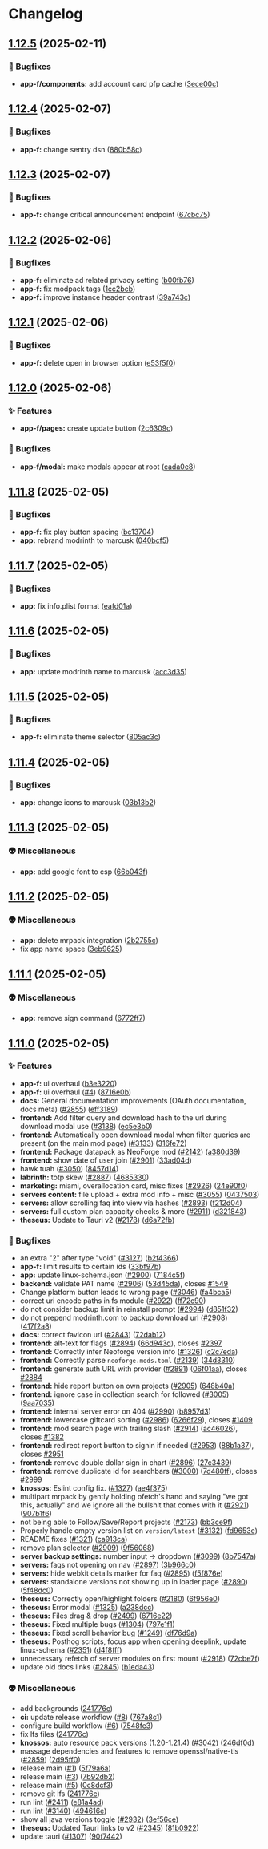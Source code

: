 # Changelog

## [1.12.5](https://github.com/marcusk-studio/hippolytus/compare/apps-v1.12.4...apps-v1.12.5) (2025-02-11)


### 🐛 Bugfixes

* **app-f/components:** add account card pfp cache ([3ece00c](https://github.com/marcusk-studio/hippolytus/commit/3ece00c026a68d31f7a7132db02076e47d02b3e7))

## [1.12.4](https://github.com/marcusk-studio/hippolytus/compare/apps-v1.12.3...apps-v1.12.4) (2025-02-07)


### 🐛 Bugfixes

* **app-f:** change sentry dsn ([880b58c](https://github.com/marcusk-studio/hippolytus/commit/880b58c7f5a02e03cd072f914cb9c50cd3a7a210))

## [1.12.3](https://github.com/marcusk-studio/hippolytus/compare/apps-v1.12.2...apps-v1.12.3) (2025-02-07)


### 🐛 Bugfixes

* **app-f:** change critical announcement endpoint ([67cbc75](https://github.com/marcusk-studio/hippolytus/commit/67cbc75ffed7081616367d9517ddb15a5f633894))

## [1.12.2](https://github.com/marcusk-studio/hippolytus/compare/apps-v1.12.1...apps-v1.12.2) (2025-02-06)


### 🐛 Bugfixes

* **app-f:** eliminate ad related privacy setting ([b00fb76](https://github.com/marcusk-studio/hippolytus/commit/b00fb767318d475a789cae3ee045efc682992206))
* **app-f:** fix modpack tags ([1cc2bcb](https://github.com/marcusk-studio/hippolytus/commit/1cc2bcb381d8c3d915523fd16e476fa6bde5d4c9))
* **app-f:** improve instance header contrast ([39a743c](https://github.com/marcusk-studio/hippolytus/commit/39a743c8db0126f14f0449afd48ed1492b060e86))

## [1.12.1](https://github.com/marcusk-studio/hippolytus/compare/apps-v1.12.0...apps-v1.12.1) (2025-02-06)


### 🐛 Bugfixes

* **app-f:** delete open in browser option ([e53f5f0](https://github.com/marcusk-studio/hippolytus/commit/e53f5f02127e1cf247c1dee0cf4c11dd81c724a6))

## [1.12.0](https://github.com/marcusk-studio/hippolytus/compare/apps-v1.11.8...apps-v1.12.0) (2025-02-06)


### ✨ Features

* **app-f/pages:** create update button ([2c6309c](https://github.com/marcusk-studio/hippolytus/commit/2c6309c10ff64885b5c8fd6c265deb5a322d3dc5))


### 🐛 Bugfixes

* **app-f/modal:** make modals appear at root ([cada0e8](https://github.com/marcusk-studio/hippolytus/commit/cada0e8665b315afdaeafe36bf3923abc5ab7dce))

## [1.11.8](https://github.com/marcusk-studio/hippolytus/compare/apps-v1.11.7...apps-v1.11.8) (2025-02-05)


### 🐛 Bugfixes

* **app-f:** fix play button spacing ([bc13704](https://github.com/marcusk-studio/hippolytus/commit/bc13704fbf9937ccf7b94c7d9a103ff35d8d1440))
* **app:** rebrand modrinth to marcusk ([040bcf5](https://github.com/marcusk-studio/hippolytus/commit/040bcf5abc5c472df455c19b66f911c78430939a))

## [1.11.7](https://github.com/marcusk-studio/hippolytus/compare/apps-v1.11.6...apps-v1.11.7) (2025-02-05)


### 🐛 Bugfixes

* **app:** fix info.plist format ([eafd01a](https://github.com/marcusk-studio/hippolytus/commit/eafd01a9bc375a89f52ee0e0fabf6bde6e7e9ba8))

## [1.11.6](https://github.com/marcusk-studio/hippolytus/compare/apps-v1.11.5...apps-v1.11.6) (2025-02-05)


### 🐛 Bugfixes

* **app:** update modrinth name to marcusk ([acc3d35](https://github.com/marcusk-studio/hippolytus/commit/acc3d359d37ee460a13d35b5dfc4e97cad444e17))

## [1.11.5](https://github.com/marcusk-studio/hippolytus/compare/apps-v1.11.4...apps-v1.11.5) (2025-02-05)


### 🐛 Bugfixes

* **app-f:** eliminate theme selector ([805ac3c](https://github.com/marcusk-studio/hippolytus/commit/805ac3cd8b78875cfa7ea1edc4d68501e5d7c943))

## [1.11.4](https://github.com/marcusk-studio/hippolytus/compare/apps-v1.11.3...apps-v1.11.4) (2025-02-05)


### 🐛 Bugfixes

* **app:** change icons to marcusk ([03b13b2](https://github.com/marcusk-studio/hippolytus/commit/03b13b268abc625c1d3163003243a922e6bcd38b))

## [1.11.3](https://github.com/marcusk-studio/hippolytus/compare/apps-v1.11.2...apps-v1.11.3) (2025-02-05)


### 👽 Miscellaneous

* **app:** add google font to csp ([66b043f](https://github.com/marcusk-studio/hippolytus/commit/66b043fdde0bfb009a99df36928b1ac4676df16f))

## [1.11.2](https://github.com/marcusk-studio/hippolytus/compare/apps-v1.11.1...apps-v1.11.2) (2025-02-05)


### 👽 Miscellaneous

* **app:** delete mrpack integration ([2b2755c](https://github.com/marcusk-studio/hippolytus/commit/2b2755c5b272800ceeffe5a047e3553ea7ea14b6))
* fix app name space ([3eb9625](https://github.com/marcusk-studio/hippolytus/commit/3eb96254db3af3e1c3413f97be4e7090bd0821df))

## [1.11.1](https://github.com/marcusk-studio/hippolytus/compare/apps-v1.11.0...apps-v1.11.1) (2025-02-05)


### 👽 Miscellaneous

* **app:** remove sign command ([6772ff7](https://github.com/marcusk-studio/hippolytus/commit/6772ff7c492dd724930cfb4b47fbdf8db7abc995))

## [1.11.0](https://github.com/marcusk-studio/hippolytus/compare/apps-v1.10.0...apps-v1.11.0) (2025-02-05)


### ✨ Features

* **app-f:** ui overhaul ([b3e3220](https://github.com/marcusk-studio/hippolytus/commit/b3e32207042edd1d2c4015a198d7fca21fe64918))
* **app-f:** ui overhaul ([#4](https://github.com/marcusk-studio/hippolytus/issues/4)) ([8716e0b](https://github.com/marcusk-studio/hippolytus/commit/8716e0b7a1e7974679ebaff50e4ae19b3e3bc24d))
* **docs:** General documentation improvements (OAuth documentation, docs meta) ([#2855](https://github.com/marcusk-studio/hippolytus/issues/2855)) ([eff3189](https://github.com/marcusk-studio/hippolytus/commit/eff3189ded12ad91197702bc71c373a7ee3bcc7e))
* **frontend:** Add filter query and download hash to the url during download modal use ([#3138](https://github.com/marcusk-studio/hippolytus/issues/3138)) ([ec5e3b0](https://github.com/marcusk-studio/hippolytus/commit/ec5e3b005097b9c24276a4aa4edf225a9dec0e17))
* **frontend:** Automatically open download modal when filter queries are present (on the main mod page) ([#3133](https://github.com/marcusk-studio/hippolytus/issues/3133)) ([316fe72](https://github.com/marcusk-studio/hippolytus/commit/316fe72ea521adc0b516fe8464287411bae0cb4b))
* **frontend:** Package datapack as NeoForge mod ([#2142](https://github.com/marcusk-studio/hippolytus/issues/2142)) ([a380d39](https://github.com/marcusk-studio/hippolytus/commit/a380d39865bc905636f2356411aa47be1be89d47))
* **frontend:** show date of user join ([#2901](https://github.com/marcusk-studio/hippolytus/issues/2901)) ([33ad04d](https://github.com/marcusk-studio/hippolytus/commit/33ad04d03680aa86287cd0655cd2f157e8985676))
* hawk tuah ([#3050](https://github.com/marcusk-studio/hippolytus/issues/3050)) ([8457d14](https://github.com/marcusk-studio/hippolytus/commit/8457d1484b6ed9a16f70673c6c28414e68cb5e8a))
* **labrinth:** totp skew ([#2887](https://github.com/marcusk-studio/hippolytus/issues/2887)) ([4685330](https://github.com/marcusk-studio/hippolytus/commit/4685330eaf71991fabbb135b0817dbd4a36238b1))
* **marketing:** miami, overallocation card, misc fixes ([#2926](https://github.com/marcusk-studio/hippolytus/issues/2926)) ([24e90f0](https://github.com/marcusk-studio/hippolytus/commit/24e90f0a540c98270b9473ba99a25af66600eb03))
* **servers content:** file upload + extra mod info + misc ([#3055](https://github.com/marcusk-studio/hippolytus/issues/3055)) ([0437503](https://github.com/marcusk-studio/hippolytus/commit/0437503b752e43aa34a25daa0ff9903a59e1602f))
* **servers:** allow scrolling faq into view via hashes ([#2893](https://github.com/marcusk-studio/hippolytus/issues/2893)) ([f212d04](https://github.com/marcusk-studio/hippolytus/commit/f212d0426102e8cec646bd381bc058864184e611))
* **servers:** full custom plan capacity checks & more ([#2911](https://github.com/marcusk-studio/hippolytus/issues/2911)) ([d321843](https://github.com/marcusk-studio/hippolytus/commit/d321843c02c8accb63886d5d86be1bb085209484))
* **theseus:** Update to Tauri v2 ([#2178](https://github.com/marcusk-studio/hippolytus/issues/2178)) ([d6a72fb](https://github.com/marcusk-studio/hippolytus/commit/d6a72fbfc4613a45acaa38e0e73da9bcc455e87a))


### 🐛 Bugfixes

* an extra "2" after type "void" ([#3127](https://github.com/marcusk-studio/hippolytus/issues/3127)) ([b2f4366](https://github.com/marcusk-studio/hippolytus/commit/b2f4366415d832bc0e491bc45e9419804fa19a48))
* **app-f:** limit results to certain ids ([33bf97b](https://github.com/marcusk-studio/hippolytus/commit/33bf97bbe370ee1501db6c815e9ce0a635bc5303))
* **app:** update linux-schema.json ([#2900](https://github.com/marcusk-studio/hippolytus/issues/2900)) ([7184c5f](https://github.com/marcusk-studio/hippolytus/commit/7184c5f5c7a5346c2581f3650024010b1650fb29))
* **backend:** validate PAT name ([#2906](https://github.com/marcusk-studio/hippolytus/issues/2906)) ([53d45da](https://github.com/marcusk-studio/hippolytus/commit/53d45dafc2fd58e1cb1cebde856dbab6bd23f77f)), closes [#1549](https://github.com/marcusk-studio/hippolytus/issues/1549)
* Change platform button leads to wrong page ([#3046](https://github.com/marcusk-studio/hippolytus/issues/3046)) ([fa4bca5](https://github.com/marcusk-studio/hippolytus/commit/fa4bca5cb8e463cab7c948dedd10bd8f69f3ceb9))
* correct uri encode paths in fs module ([#2922](https://github.com/marcusk-studio/hippolytus/issues/2922)) ([ff72c90](https://github.com/marcusk-studio/hippolytus/commit/ff72c906ba7180ce5a9da4550bc33284599fc809))
* do not consider backup limit in reinstall prompt ([#2994](https://github.com/marcusk-studio/hippolytus/issues/2994)) ([d851f32](https://github.com/marcusk-studio/hippolytus/commit/d851f32ea0fd6b5c35e40ba10558e73f63113467))
* do not prepend modrinth.com to backup download url ([#2908](https://github.com/marcusk-studio/hippolytus/issues/2908)) ([417f2a8](https://github.com/marcusk-studio/hippolytus/commit/417f2a8b9188900dba9fe2b7fdca9399dc9571ec))
* **docs:** correct favicon url ([#2843](https://github.com/marcusk-studio/hippolytus/issues/2843)) ([72dab12](https://github.com/marcusk-studio/hippolytus/commit/72dab1203353b8b4a52eba5f47763e4a3c7c794e))
* **frontend:** alt-text for flags ([#2894](https://github.com/marcusk-studio/hippolytus/issues/2894)) ([66d943d](https://github.com/marcusk-studio/hippolytus/commit/66d943d391de783d5ac4eccabeda52a19a5808a6)), closes [#2397](https://github.com/marcusk-studio/hippolytus/issues/2397)
* **frontend:** Correctly infer Neoforge version info ([#1326](https://github.com/marcusk-studio/hippolytus/issues/1326)) ([c2c7eda](https://github.com/marcusk-studio/hippolytus/commit/c2c7eda799a53fc6042bb04f0716441be1a5f3ff))
* **frontend:** Correctly parse `neoforge.mods.toml` ([#2139](https://github.com/marcusk-studio/hippolytus/issues/2139)) ([34d3310](https://github.com/marcusk-studio/hippolytus/commit/34d3310eae05c23c88aadd4577b450bca1ae3f49))
* **frontend:** generate auth URL with provider ([#2891](https://github.com/marcusk-studio/hippolytus/issues/2891)) ([06f01aa](https://github.com/marcusk-studio/hippolytus/commit/06f01aa85c17a4164ac7971c475e508b28f5779c)), closes [#2884](https://github.com/marcusk-studio/hippolytus/issues/2884)
* **frontend:** hide report button on own projects ([#2905](https://github.com/marcusk-studio/hippolytus/issues/2905)) ([648b40a](https://github.com/marcusk-studio/hippolytus/commit/648b40a8f5e44066f5b0b383b114f7cb15eaa873))
* **frontend:** ignore case in collection search for followed ([#3005](https://github.com/marcusk-studio/hippolytus/issues/3005)) ([9aa7035](https://github.com/marcusk-studio/hippolytus/commit/9aa70359a85717a2f482ae0da9a21a1054507eb5))
* **frontend:** internal server error on 404 ([#2990](https://github.com/marcusk-studio/hippolytus/issues/2990)) ([b8957d3](https://github.com/marcusk-studio/hippolytus/commit/b8957d386acffefc706e28b43654d07b9689fced))
* **frontend:** lowercase giftcard sorting ([#2986](https://github.com/marcusk-studio/hippolytus/issues/2986)) ([6266f29](https://github.com/marcusk-studio/hippolytus/commit/6266f29b99d8b9d22f9d814c0afe45511350013e)), closes [#1409](https://github.com/marcusk-studio/hippolytus/issues/1409)
* **frontend:** mod search page with trailing slash ([#2914](https://github.com/marcusk-studio/hippolytus/issues/2914)) ([ac46026](https://github.com/marcusk-studio/hippolytus/commit/ac46026f99454d80d8b7b27693d00f0c36a886f0)), closes [#1382](https://github.com/marcusk-studio/hippolytus/issues/1382)
* **frontend:** redirect report button to signin if needed ([#2953](https://github.com/marcusk-studio/hippolytus/issues/2953)) ([88b1a37](https://github.com/marcusk-studio/hippolytus/commit/88b1a370d4efccc4fbf975cc4398f6f546a736c4)), closes [#2951](https://github.com/marcusk-studio/hippolytus/issues/2951)
* **frontend:** remove double dollar sign in chart ([#2896](https://github.com/marcusk-studio/hippolytus/issues/2896)) ([27c3439](https://github.com/marcusk-studio/hippolytus/commit/27c3439120998d220d8ba8d39aba96b81152e5b6))
* **frontend:** remove duplicate id for searchbars ([#3000](https://github.com/marcusk-studio/hippolytus/issues/3000)) ([7d480ff](https://github.com/marcusk-studio/hippolytus/commit/7d480ffbd62f578d5f39d022bcdd318ad0dd9b9a)), closes [#2999](https://github.com/marcusk-studio/hippolytus/issues/2999)
* **knossos:** Eslint config fix. ([#1327](https://github.com/marcusk-studio/hippolytus/issues/1327)) ([ae4f375](https://github.com/marcusk-studio/hippolytus/commit/ae4f3759c23b1d59a4a0facf72e67caa02867d0d))
* multipart mrpack by gently holding ofetch's hand and saying "we got this, actually" and we ignore all the bullshit that comes with it ([#2921](https://github.com/marcusk-studio/hippolytus/issues/2921)) ([907b1f6](https://github.com/marcusk-studio/hippolytus/commit/907b1f67ed96fb9bcb1d4439e3b613e28383825c))
* not being able to Follow/Save/Report projects ([#2173](https://github.com/marcusk-studio/hippolytus/issues/2173)) ([bb3ce9f](https://github.com/marcusk-studio/hippolytus/commit/bb3ce9fbc6c61f90e33ca124ebc289e06d6448ed))
* Properly handle empty version list on `version/latest` ([#3132](https://github.com/marcusk-studio/hippolytus/issues/3132)) ([fd9653e](https://github.com/marcusk-studio/hippolytus/commit/fd9653e2837b995666baa34fdad3d680bac415d7))
* README fixes ([#1321](https://github.com/marcusk-studio/hippolytus/issues/1321)) ([ca913ca](https://github.com/marcusk-studio/hippolytus/commit/ca913cafbcbbe9bf312830f060eab65eaa673332))
* remove plan selector ([#2909](https://github.com/marcusk-studio/hippolytus/issues/2909)) ([9f56068](https://github.com/marcusk-studio/hippolytus/commit/9f5606889eea26cc415a4a3144dc6b00401a99bf))
* **server backup settings:** number input -&gt; dropdown ([#3099](https://github.com/marcusk-studio/hippolytus/issues/3099)) ([8b7547a](https://github.com/marcusk-studio/hippolytus/commit/8b7547ae38a48c2522cddfbaed8d012ba638c9e2))
* **servers:** faqs not opening on nav ([#2897](https://github.com/marcusk-studio/hippolytus/issues/2897)) ([3b966c0](https://github.com/marcusk-studio/hippolytus/commit/3b966c03ee1024671f140e77ef6d5db0ade869dc))
* **servers:** hide webkit details marker for faq ([#2895](https://github.com/marcusk-studio/hippolytus/issues/2895)) ([f5f876e](https://github.com/marcusk-studio/hippolytus/commit/f5f876e458debd66d999132a2bdbbaa39b8a96f7))
* **servers:** standalone versions not showing up in loader page ([#2890](https://github.com/marcusk-studio/hippolytus/issues/2890)) ([5f48dc0](https://github.com/marcusk-studio/hippolytus/commit/5f48dc08a9c90be076f377e0e7031841d4d32133))
* **theseus:** Correctly open/highlight folders ([#2180](https://github.com/marcusk-studio/hippolytus/issues/2180)) ([6f956e0](https://github.com/marcusk-studio/hippolytus/commit/6f956e0423055648be9effeaf74c1ba2b4b59ffc))
* **theseus:** Error modal ([#1325](https://github.com/marcusk-studio/hippolytus/issues/1325)) ([a238dcc](https://github.com/marcusk-studio/hippolytus/commit/a238dcc5e6d9b3cd8ad1f47b1edd1eba5e0ae13f))
* **theseus:** Files drag & drop ([#2499](https://github.com/marcusk-studio/hippolytus/issues/2499)) ([6716e22](https://github.com/marcusk-studio/hippolytus/commit/6716e2277d9b560b48ad5ec31980a84a4c66ea7c))
* **theseus:** Fixed multiple bugs ([#1304](https://github.com/marcusk-studio/hippolytus/issues/1304)) ([797e1f1](https://github.com/marcusk-studio/hippolytus/commit/797e1f1f214011cc36112f88bde7c609237fb2e1))
* **theseus:** Fixed scroll behavior bug ([#1249](https://github.com/marcusk-studio/hippolytus/issues/1249)) ([df76d9a](https://github.com/marcusk-studio/hippolytus/commit/df76d9a50ab393b858b4adc4b5416f9da9427a06))
* **theseus:** Posthog scripts, focus app when opening deeplink, update linux-schema ([#2351](https://github.com/marcusk-studio/hippolytus/issues/2351)) ([d4f8fff](https://github.com/marcusk-studio/hippolytus/commit/d4f8fff7af8c9cf842718b05d6104dac86392d39))
* unnecessary refetch of server modules on first mount ([#2918](https://github.com/marcusk-studio/hippolytus/issues/2918)) ([72cbe7f](https://github.com/marcusk-studio/hippolytus/commit/72cbe7f90581d58b262ad5ec511bdc90eee3311a))
* update old docs links ([#2845](https://github.com/marcusk-studio/hippolytus/issues/2845)) ([b1eda43](https://github.com/marcusk-studio/hippolytus/commit/b1eda435a503bb5382aa7c24260b8860d268cf3a))


### 👽 Miscellaneous

* add backgrounds ([241776c](https://github.com/marcusk-studio/hippolytus/commit/241776c751ee5975bf5b5b8b64964bde3485d282))
* **ci:** update release workflow ([#8](https://github.com/marcusk-studio/hippolytus/issues/8)) ([767a8c1](https://github.com/marcusk-studio/hippolytus/commit/767a8c1b1d3fba73b5463c60a0a8c419f8233b91))
* configure build workflow ([#6](https://github.com/marcusk-studio/hippolytus/issues/6)) ([7548fe3](https://github.com/marcusk-studio/hippolytus/commit/7548fe34dc8c4d6082dc74296aff331676e67151))
* fix lfs files ([241776c](https://github.com/marcusk-studio/hippolytus/commit/241776c751ee5975bf5b5b8b64964bde3485d282))
* **knossos:** auto resource pack versions (1.20-1.21.4) ([#3042](https://github.com/marcusk-studio/hippolytus/issues/3042)) ([246df0d](https://github.com/marcusk-studio/hippolytus/commit/246df0d107a6ca29528a37abe2a3978bb4c8294f))
* massage dependencies and features to remove openssl/native-tls ([#2859](https://github.com/marcusk-studio/hippolytus/issues/2859)) ([2d95ff0](https://github.com/marcusk-studio/hippolytus/commit/2d95ff08300671d14303c0cf800f89e740e45944))
* release main ([#1](https://github.com/marcusk-studio/hippolytus/issues/1)) ([5f79a6a](https://github.com/marcusk-studio/hippolytus/commit/5f79a6a94a43d7e3c2b7130284ac0d3cb0d9fc8d))
* release main ([#3](https://github.com/marcusk-studio/hippolytus/issues/3)) ([7b92db2](https://github.com/marcusk-studio/hippolytus/commit/7b92db2ade7e90e5bb8809147f6ca188d95a5c71))
* release main ([#5](https://github.com/marcusk-studio/hippolytus/issues/5)) ([0c8dcf3](https://github.com/marcusk-studio/hippolytus/commit/0c8dcf362d8bdde8a2282504ba7303e0ddda4f2c))
* remove git lfs ([241776c](https://github.com/marcusk-studio/hippolytus/commit/241776c751ee5975bf5b5b8b64964bde3485d282))
* run lint ([#2411](https://github.com/marcusk-studio/hippolytus/issues/2411)) ([e81a4ad](https://github.com/marcusk-studio/hippolytus/commit/e81a4ade974ba8da2602f49c86c6cd7e8a99920f))
* run lint ([#3140](https://github.com/marcusk-studio/hippolytus/issues/3140)) ([494616e](https://github.com/marcusk-studio/hippolytus/commit/494616e9f2e90c1c49db3e63c4b474abccc35028))
* show all java versions toggle ([#2932](https://github.com/marcusk-studio/hippolytus/issues/2932)) ([3ef56ce](https://github.com/marcusk-studio/hippolytus/commit/3ef56ce66ed61ab325a9b9b8d6ab0f505959b809))
* **theseus:** Updated Tauri links to v2 ([#2345](https://github.com/marcusk-studio/hippolytus/issues/2345)) ([81b0922](https://github.com/marcusk-studio/hippolytus/commit/81b0922c93a4341bcd82db92208b7095a25301b2))
* update tauri ([#1307](https://github.com/marcusk-studio/hippolytus/issues/1307)) ([90f7442](https://github.com/marcusk-studio/hippolytus/commit/90f74427d924824a222799d2a56bbfe510574b01))
